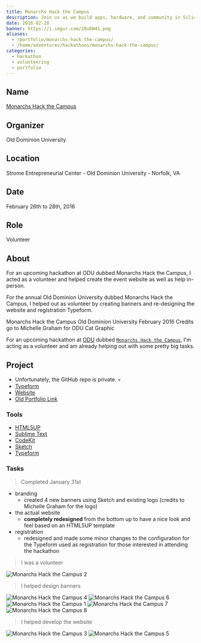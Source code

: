 ```yaml
---
title: Monarchs Hack the Campus
description: Join us as we build apps, hardware, and community in Silicon Harbor. Yeah, we’ll be hacking for 36 hours straight, but we’ll take a chill pill or two. And whether you’re a seasoned veteran or just getting started, we’ve got your back​ every step of the way.
date: 2016-02-28
banner: https://i.imgur.com/28uEW41.png
aliases:
  - /portfolio/monarchs-hack-the-campus/
  - /home/adventures/hackathons/monarchs-hack-the-campus/
categories:
  - hackathon
  - volunteering
  - portfolio
---
```


## Name

[Monarchs Hack the Campus](https://www.cs.odu.edu/~acm/hackathon/)

## Organizer

Old Dominion University

## Location

Strome Entrepreneurial Center - Old Dominion University - Norfolk, VA

## Date

February 26th to 28th, 2016

## Role

Volunteer

## About

For an upcoming hackathon at ODU dubbed Monarchs Hack the Campus, I acted as a volunteer and helped create the event website as well as help in-person.

For the annual Old Dominion University dubbed Monarchs Hack the Campus, I helped out as volunteer by creating banners and re-designing the website and registration Typeform.

Monarchs Hack the Campus Old Dominion University February 2016 Credits go to Michelle Graham for ODU Cat Graphic

For an upcoming hackathon at [ODU](https://odu.edu) dubbed [`Monarchs Hack the Campus`](https://www.cs.odu.edu/~acm/hackathon/), I'm acting as a volunteer and am already helping out with some pretty big tasks.

## Project

- Unfortunately, the GitHub repo is private. 💀️
- [Typeform](https://mhtc-spring-2016.typeform.com/to/RXB7sy)
- [Website](https://www.cs.odu.edu/~acm/hackathon/)
- [Old Portfolio Link](https://fvcproductions.com/portfolio/monarchs-hack-the-campus/)

### Tools

- [HTML5UP](https://html5up.net)
- [Sublime Text](https://github.com/fvcproductions/Sublime)
- [CodeKit](https://incident57.com/codekit/)
- [Sketch](https://www.sketchapp.com/)
- [Typeform](https://typeform.com)

### Tasks

> Completed January 31st

- branding
  - created 4 new banners using Sketch and existing logo (credits to Michelle Graham for the logo)
- the actual website
  - **completely redesigned** from the bottom up to have a nice look and feel based on an HTML5UP template
- registration
  - redesigned and made some minor changes to the configuration for the Typeform used as registration for those interested in attending the hackathon

> I was a volunteer

![Monarchs Hack the Campus 2](https://i.imgur.com/8jb1rPx.jpg)

> I helped design banners

![Monarchs Hack the Campus 4](https://i.imgur.com/mJ7l1lR.png)
![Monarchs Hack the Campus 6](https://i.imgur.com/8HQxmXg.png)
![Monarchs Hack the Campus 1](https://i.imgur.com/f38bLrA.png)
![Monarchs Hack the Campus 7](https://i.imgur.com/28uEW41.png)
![Monarchs Hack the Campus 8](https://i.imgur.com/p0YWjxt.png)

> I helped develop the website

![Monarchs Hack the Campus 3](https://i.imgur.com/jU6Zfpz.png)
![Monarchs Hack the Campus 5](https://i.imgur.com/P1jZQb4.png)
